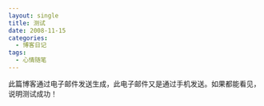 ```yaml
---
layout: single
title: 测试
date: 2008-11-15
categories:
  - 博客日记
tags:
  - 心情随笔
---
```


此篇博客通过电子邮件发送生成，此电子邮件又是通过手机发送。如果都能看见，说明测试成功！
